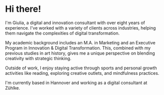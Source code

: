 # Hi there! 
I'm Giulia, a digital and innovation consultant with over eight years of experience. I've worked with a variety of clients across industries, helping them navigate the complexities of digital transformation.

My academic background includes an M.A. in Marketing and an Executive Program in Innovation & Digital Transformation. This, combined with my previous studies in art history, gives me a unique perspective on blending creativity with strategic thinking.

Outside of work, I enjoy staying active through sports and personal growth activities like reading, exploring creative outlets, and mindfulness practices.

I'm currently based in Hannover and working as a digital consultant at Zühlke.
